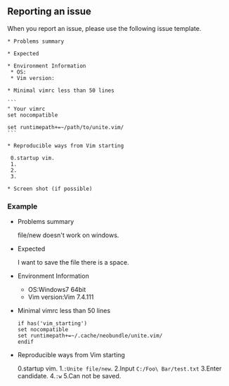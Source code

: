 ## Reporting an issue

When you report an issue, please use the following issue template.

    * Problems summary

    * Expected

    * Environment Information
     * OS:
     * Vim version:

    * Minimal vimrc less than 50 lines

    ```
    " Your vimrc
    set nocompatible

    set runtimepath+=~/path/to/unite.vim/
    ```

    * Reproducible ways from Vim starting

     0.startup vim.
     1.
     2.
     3.

    * Screen shot (if possible)

### Example

* Problems summary

  file/new doesn't work on windows.

* Expected

  I want to save the file there is a space.

* Environment Information
  * OS:Windows7 64bit
  * Vim version:Vim 7.4.111

* Minimal vimrc less than 50 lines

  ```
  if has('vim_starting')
  set nocompatible
  set runtimepath+=~/.cache/neobundle/unite.vim/
  endif
  ```

* Reproducible ways from Vim starting

  0.startup vim.
  1.`:Unite file/new`.
  2.Input `C:/Foo\ Bar/test.txt`
  3.Enter candidate.
  4.`:w`
  5.Can not be saved.
